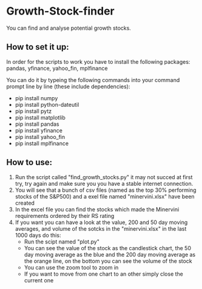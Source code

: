 # Growth-Stock-finder
You can find and analyse potential growth stocks.

## How to set it up:
  In order for the scripts to work you have to install the following packages:
  pandas, yfinance, yahoo_fin, mplfinance

  You can do it by typeing the following commands into your command prompt line by line (these include dependencies):
  - pip install numpy
  - pip install python-dateutil
  - pip install pytz
  - pip install matplotlib
  - pip install pandas
  - pip install yfinance
  - pip install yahoo_fin
  - pip install mplfinance

## How to use:
  1. Run the script called "find_growth_stocks.py" it may not succed at first try, try again and make sure you
  you have a stable internet connection.
  2. You will see that a bunch of csv files (named as the top 30% performing stocks of the S&P500) and a exel file named "minervini.xlsx" have been created
  3. In the excel file you can find the stocks which made the Minervini requirements ordered by their RS rating
  4. If you want you can have a look at the value, 200 and 50 day moving averages, and volume of the sotcks in the "minervini.xlsx" in the last 1000 days do this:
     - Run the scipt named "plot.py"
     - You can see the value of the stock as the candlestick chart, the 50 day moving average as the blue and the 200 day moving average as the orange line, on the bottom you can see the volume of the stock
     - You can use the zoom tool to zoom in
     - If you want to move from one chart to an other simply close the current one
